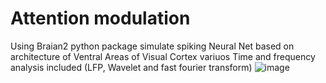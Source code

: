 # Attention modulation 
Using Braian2 python package simulate spiking Neural Net based on  architecture of Ventral Areas of Visual Cortex 
variuos Time and frequency analysis included (LFP, Wavelet and fast fourier transform)
![image](https://github.com/user-attachments/assets/a0acfbfc-dbbf-4eaf-9458-a192cc66dc4f)
